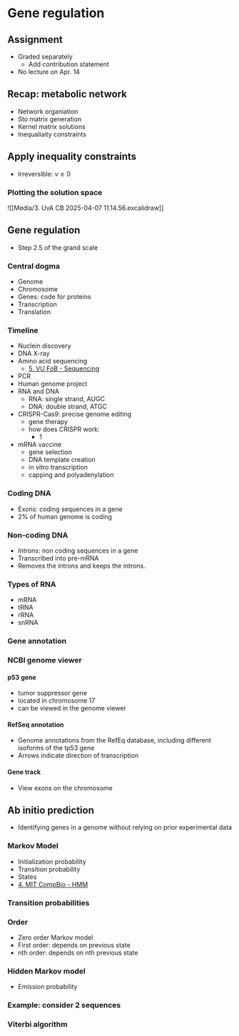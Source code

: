 # Gene regulation

## Assignment

- Graded separately
	- Add contribution statement
- No lecture on Apr. 14

## Recap: metabolic network

- Network organiation
- Sto matrix generation
- Kernel matrix solutions
- Inequaliaity constraints

## Apply inequality constraints

- Irreversible: $v \geq 0$

### Plotting the solution space

![[Media/3. UvA CB 2025-04-07 11.14.56.excalidraw]]

## Gene regulation

- Step 2.5 of the grand scale

### Central dogma

- Genome
- Chromosome
- Genes: code for proteins
- Transcription
- Translation

### Timeline

- Nuclein discovery
- DNA X-ray
- Amino acid sequencing 
	- [5. VU FoB - Sequencing](Biology/VU%20Fundamentals%20of%20Bioinformatics/5.%20VU%20FoB%20-%20Sequencing.md)
- PCR
- Human genome project
- RNA and DNA
	- RNA: single strand, AUGC
	- DNA: double strand, ATGC
- CRISPR-Cas9: precise genome editing
	- gene therapy
	- how does CRISPR work: 
		- 1
- mRNA vaccine
	- gene selection
	- DNA template creation
	- in vitro transcription
	- capping and polyadenylation

### Coding DNA

- Exons: coding sequences in a gene
- 2% of human genome is coding

### Non-coding DNA

- Introns: non coding sequences in a gene
- Transcribed into pre-mRNA
- Removes the introns and keeps the introns.

### Types of RNA

- mRNA
- tRNA
- rRNA
- snRNA

### Gene annotation


### NCBI genome viewer


#### p53 gene

- tumor suppressor gene
- located in chromosome 17
- can be viewed in the genome viewer

#### RefSeq annotation

- Genome annotations from the RefEq database, including different isoforms of the tp53 gene
- Arrows indicate direction of transcription

#### Gene track

- View exons on the chromosome

## Ab initio prediction

- Identifying genes in a genome without relying on prior experimental data

### Markov Model

- Initialization probability
- Transition probability
- States
- [4. MIT CompBio - HMM](Biology/MIT%20Computational%20Biology/4.%20MIT%20CompBio%20-%20HMM.md)

### Transition probabilities


### Order

- Zero order Markov model
- First order: depends on previous state
- nth order: depends on nth previous state

### Hidden Markov model

- Emission probability

### Example: consider 2 sequences


### Viterbi algorithm